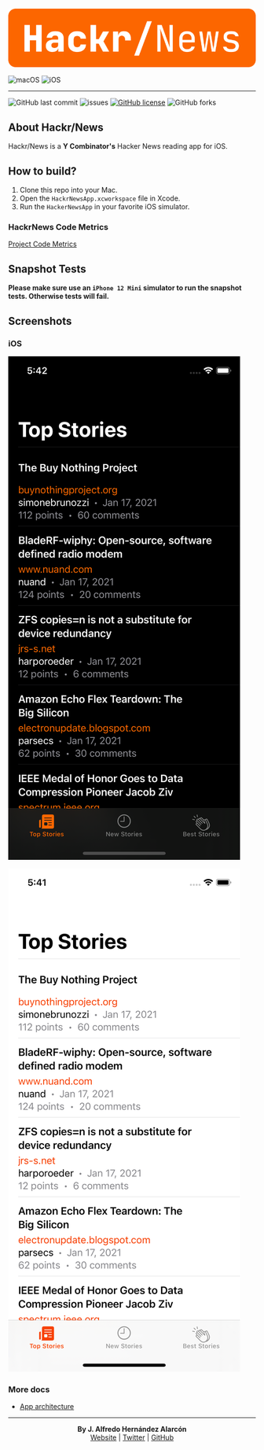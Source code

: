 ![HackrNews](./assets/hackr-news-inline.png)

![macOS](https://github.com/AlfredoHernandez/HackrNews/workflows/macOS/badge.svg)
![iOS](https://github.com/AlfredoHernandez/HackrNews/workflows/iOS/badge.svg)

---

![GitHub last commit](https://img.shields.io/github/last-commit/AlfredoHernandez/HackrNews?style=for-the-badge)
![issues](https://img.shields.io/github/issues/AlfredoHernandez/HackrNews?color=blue&style=for-the-badge)
[![GitHub license](https://img.shields.io/github/license/AlfredoHernandez/HackrNews?color=brigthgreen&style=for-the-badge)](https://github.com/AlfredoHernandez/HackrNews)
![GitHub forks](https://img.shields.io/github/forks/AlfredoHernandez/HackrNews?style=for-the-badge&color=blueviolet)

## About Hackr/News

Hackr/News is a **Y Combinator's** Hacker News reading app for iOS.

## How to build?

1. Clone this repo into your Mac.
2. Open the `HackrNewsApp.xcworkspace` file in Xcode.
3. Run the `HackerNewsApp` in your favorite iOS simulator.

### HackrNews Code Metrics

[Project Code Metrics](./Metrics.md)

## Snapshot Tests

**Please make sure use an `iPhone 12 Mini` simulator to run the snapshot tests. Otherwise tests will fail.**

## Screenshots

### iOS

![Dark Mode](./assets/dark_mode.png)

![Light Mode](./assets/light_mode.png)

### More docs

- [App architecture](./App_Architecture.md)

---
<p align="center">
  <b>By J. Alfredo Hernández Alarcón</b><br>
  <a href="http://alfredohdz.com">Website</a> |
  <a href="https://twitter.com/_ZtuX_">Twitter</a> |
  <a href="https://github.com/AlfredoHernandez">GitHub</a>
</p>
